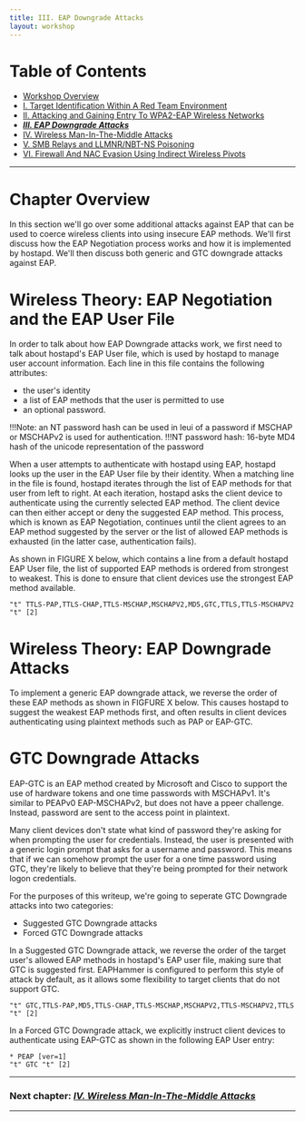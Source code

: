 ```yaml
---
title: III. EAP Downgrade Attacks
layout: workshop
---
```


# Table of Contents

   * [Workshop Overview](http://solstice.sh/workshops/advanced-wireless-attacks/)
   * [I. Target Identification Within A Red Team Environment](http://solstice.sh/workshops/advanced-wireless-attacks/i-target-identification-within-a-red-team-environment/)
   * [II. Attacking and Gaining Entry To WPA2-EAP Wireless Networks](http://solstice.sh/workshops/advanced-wireless-attacks/ii-attacking-and-gaining-entry-to-wpa2-eap-wireless-networks/)
   * ***[III. EAP Downgrade Attacks](http://solstice.sh/workshops/advanced-wireless-attacks/iii-eap-downgrade-attacks/)***
   * [IV. Wireless Man-In-The-Middle Attacks](http://solstice.sh/workshops/advanced-wireless-attacks/iv-wireless-man-in-the-middle-attacks/)
   * [V. SMB Relays and LLMNR/NBT-NS Poisoning](http://solstice.sh/workshops/advanced-wireless-attacks/v-smb-relays-and-llmnr-nbt-ns-poisoning/)
   * [VI. Firewall And NAC Evasion Using Indirect Wireless Pivots](http://solstice.sh/workshops/advanced-wireless-attacks/vi-firewall-and-nac-evasion-using-indirect-wireless-pivots/)

---

# Chapter Overview

In this section we'll go over some additional attacks against EAP that can be used to coerce wireless clients into using insecure EAP methods. We'll first discuss how the EAP Negotiation process works and how it is implemented by hostapd. We'll then discuss both generic and GTC downgrade attacks against EAP.

# Wireless Theory: EAP Negotiation and the EAP User File

In order to talk about how EAP Downgrade attacks work, we first need to talk about hostapd's EAP User file, which is used by hostapd to manage user account information. Each line in this file contains the following attributes:

- the user's identity
- a list of EAP methods that the user is permitted to use
- an optional password. 

!!!Note: an NT password hash can be used in leui of a password if MSCHAP or MSCHAPv2 is used for authentication.
!!!NT password hash: 16-byte MD4 hash of the unicode representation of the password

When a user attempts to authenticate with hostapd using EAP, hostapd looks up the user in the EAP User file by their identity. When a matching line in the file is found, hostapd iterates through the list of EAP methods for that user from left to right. At each iteration, hostapd asks the client device to authenticate using the currently selected EAP method. The client device can then either accept or deny the suggested EAP method. This process, which is known as EAP Negotiation, continues until the client agrees to an EAP method suggested by the server or the list of allowed EAP methods is exhausted (in the latter case, authentication fails).

As shown in FIGURE X below, which contains a line from a default hostapd EAP User file, the list of supported EAP methods is ordered from strongest to weakest.  This is done to ensure that client devices use the strongest EAP method available.

```
"t"	TTLS-PAP,TTLS-CHAP,TTLS-MSCHAP,MSCHAPV2,MD5,GTC,TTLS,TTLS-MSCHAPV2	"t"	[2]
```

# Wireless Theory: EAP Downgrade Attacks

To implement a generic EAP downgrade attack, we reverse the order of these EAP methods as shown in FIGFURE X below. This causes hostapd to suggest the weakest EAP methods first, and often results in client devices authenticating using plaintext methods such as PAP or EAP-GTC. 

# GTC Downgrade Attacks

EAP-GTC is an EAP method created by Microsoft and Cisco to support the use of hardware tokens and one time passwords with MSCHAPv1. It's similar to PEAPv0 EAP-MSCHAPv2, but does not have a ppeer challenge. Instead, password are sent to the access point in plaintext.

Many client devices don't state what kind of password they're asking for when prompting the user for credentials. Instead, the user is presented with a generic login prompt that asks for a username and password. This means that if we can somehow prompt the user for a one time password using GTC, they're likely to believe that they're being prompted for their network logon credentials.

For the purposes of this writeup, we're going to seperate GTC Downgrade attacks into two categories:

- Suggested GTC Downgrade attacks
- Forced GTC Downgrade attacks

In a Suggested GTC Downgrade attack, we reverse the order of the target user's allowed EAP methods in hostapd's EAP user file, making sure that GTC is suggested first. EAPHammer is configured to perform this style of attack by default, as it allows some flexibility to target clients that do not support GTC.

```
"t"	GTC,TTLS-PAP,MD5,TTLS-CHAP,TTLS-MSCHAP,MSCHAPV2,TTLS-MSCHAPV2,TTLS	"t"	[2]
```

In a Forced GTC Downgrade attack, we explicitly instruct client devices to authenticate using EAP-GTC as shown in the following EAP User entry:


```
* PEAP [ver=1]
"t" GTC "t" [2]
```

---

### Next chapter: *[IV. Wireless Man-In-The-Middle Attacks](http://solstice.sh/workshops/advanced-wireless-attacks/iv-wireless-man-in-the-middle-attacks/)*

---

